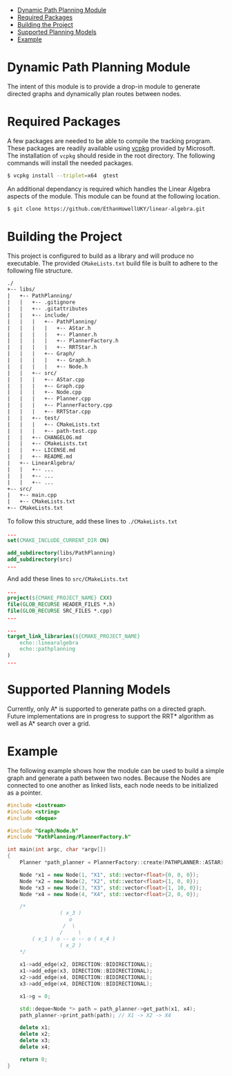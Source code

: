 
- [Dynamic Path Planning Module](#dynamic-path-planning-module)
- [Required Packages](#required-packages)
- [Building the Project](#building-the-project)
- [Supported Planning Models](#supported-planning-models)
- [Example](#example)

# Dynamic Path Planning Module

The intent of this module is to provide a drop-in module to generate directed graphs and dynamically plan routes between nodes.

# Required Packages

A few packages are needed to be able to compile the tracking program. These packages are readily available using [vcpkg](https://github.com/microsoft/vcpkg) provided by Microsoft. The installation of `vcpkg` should reside in the root directory. The following commands will install the needed packages.

```bash
$ vcpkg install --triplet=x64  gtest
```

An additional dependancy is required which handles the Linear Algebra aspects of the module. This module can be found at the following location.

```bash
$ git clone https://github.com/EthanHowellUKY/linear-algebra.git
```

# Building the Project

This project is configured to build as a library and will produce no executable. The provided `CMakeLists.txt` build file is built to adhere to the following file structure.

```txt
./
+-- libs/
|   +-- PathPlanning/
|   |   +-- .gitignore
|   |   +-- .gitattributes
|   |   +-- include/
|   |   |   +-- PathPlanning/
|   |   |   |   +-- AStar.h
|   |   |   |   +-- Planner.h
|   |   |   |   +-- PlannerFactory.h
|   |   |   |   +-- RRTStar.h
|   |   |   +-- Graph/
|   |   |   |   +-- Graph.h
|   |   |   |   +-- Node.h
|   |   +-- src/
|   |   |   +-- AStar.cpp
|   |   |   +-- Graph.cpp
|   |   |   +-- Node.cpp
|   |   |   +-- Planner.cpp
|   |   |   +-- PlannerFactory.cpp
|   |   |   +-- RRTStar.cpp
|   |   +-- test/
|   |   |   +-- CMakeLists.txt
|   |   |   +-- path-test.cpp
|   |   +-- CHANGELOG.md
|   |   +-- CMakeLists.txt
|   |   +-- LICENSE.md
|   |   +-- README.md
|   +-- LinearAlgebra/
|   |   +-- ...
|   |   +-- ...
|   |   +-- ...
+-- src/
|   +-- main.cpp
|   +-- CMakeLists.txt
+-- CMakeLists.txt
```

To follow this structure, add these lines to  `./CMakeLists.txt`

```cmake
...
set(CMAKE_INCLUDE_CURRENT_DIR ON)

add_subdirectory(libs/PathPlanning)
add_subdirectory(src)
...
```

And add these lines to `src/CMakeLists.txt`

```cmake
...
project(${CMAKE_PROJECT_NAME} CXX)
file(GLOB_RECURSE HEADER_FILES *.h)
file(GLOB_RECURSE SRC_FILES *.cpp)
...

...
target_link_libraries(${CMAKE_PROJECT_NAME}
    echo::linearalgebra
    echo::pathplanning
)
...
```

# Supported Planning Models

Currently, only A* is supported to generate paths on a directed graph. Future implementations are in progress to support the RRT* algorithm as well as A* search over a grid.

# Example

The following example shows how the module can be used to build a simple graph and generate a path between two nodes. Because the Nodes are connected to one another as linked lists, each node needs to be initialized as a pointer.

```cpp
#include <iostream>
#include <string>
#include <deque>

#include "Graph/Node.h"
#include "PathPlanning/PlannerFactory.h"

int main(int argc, char *argv[])
{
    Planner *path_planner = PlannerFactory::create(PATHPLANNER::ASTAR);

    Node *x1 = new Node(1, "X1", std::vector<float>{0, 0, 0});
    Node *x2 = new Node(2, "X2", std::vector<float>{1, 0, 0});
    Node *x3 = new Node(3, "X3", std::vector<float>{1, 10, 0});
    Node *x4 = new Node(4, "X4", std::vector<float>{2, 0, 0});

    /*
                 ( x_3 )
                    o
                  /  \
                 /     \
        ( x_1 ) o -- o -- o ( x_4 )
                 ( x_2 )
    */
	
    x1->add_edge(x2, DIRECTION::BIDIRECTIONAL);
    x1->add_edge(x3, DIRECTION::BIDIRECTIONAL);
    x2->add_edge(x4, DIRECTION::BIDIRECTIONAL);
    x3->add_edge(x4, DIRECTION::BIDIRECTIONAL);

    x1->g = 0;

    std::deque<Node *> path = path_planner->get_path(x1, x4);
    path_planner->print_path(path); // X1 -> X2 -> X4

    delete x1;
    delete x2;
    delete x3;
    delete x4;

    return 0;
}
```
